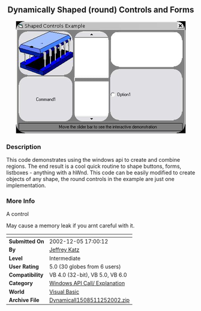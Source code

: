 ﻿<div align="center">

## Dynamically Shaped \(round\) Controls and Forms

<img src="PIC2002125175531731.JPG">
</div>

### Description

This code demonstrates using the windows api to create and combine regions. The end result is a cool quick routine to shape buttons, forms, listboxes - anything with a hWnd. This code can be easily modified to create objects of any shape, the round controls in the example are just one implementation.
 
### More Info
 
A control

May cause a memory leak if you arnt careful with it.


<span>             |<span>
---                |---
**Submitted On**   |2002-12-05 17:00:12
**By**             |[Jeffrey Katz](https://github.com/Planet-Source-Code/PSCIndex/blob/master/ByAuthor/jeffrey-katz.md)
**Level**          |Intermediate
**User Rating**    |5.0 (30 globes from 6 users)
**Compatibility**  |VB 4\.0 \(32\-bit\), VB 5\.0, VB 6\.0
**Category**       |[Windows API Call/ Explanation](https://github.com/Planet-Source-Code/PSCIndex/blob/master/ByCategory/windows-api-call-explanation__1-39.md)
**World**          |[Visual Basic](https://github.com/Planet-Source-Code/PSCIndex/blob/master/ByWorld/visual-basic.md)
**Archive File**   |[Dynamicall1508511252002\.zip](https://github.com/Planet-Source-Code/jeffrey-katz-dynamically-shaped-round-controls-and-forms__1-41335/archive/master.zip)








